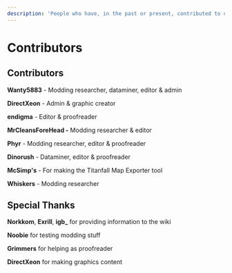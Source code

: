 ```yaml
---
description: 'People who have, in the past or present, contributed to or managed this wiki.'
---
```


# Contributors

## Contributors

**Wanty5883** - Modding researcher, dataminer, editor & admin

**DirectXeon** - Admin & graphic creator

**endigma** - Editor &  proofreader

**MrCleansForeHead -** Modding researcher & editor

**Phyr** - Modding researcher, editor & proofreader

**Dinorush** - Dataminer, editor & proofreader

**McSimp's** - For making the Titanfall Map Exporter tool

**Whiskers** - Modding researcher

## Special Thanks

**Norkkom**, **Exrill**, **igb\_** for providing information to the wiki 

**Noobie** for testing modding stuff

**Grimmers** for helping as proofreader

**DirectXeon** for making graphics content

